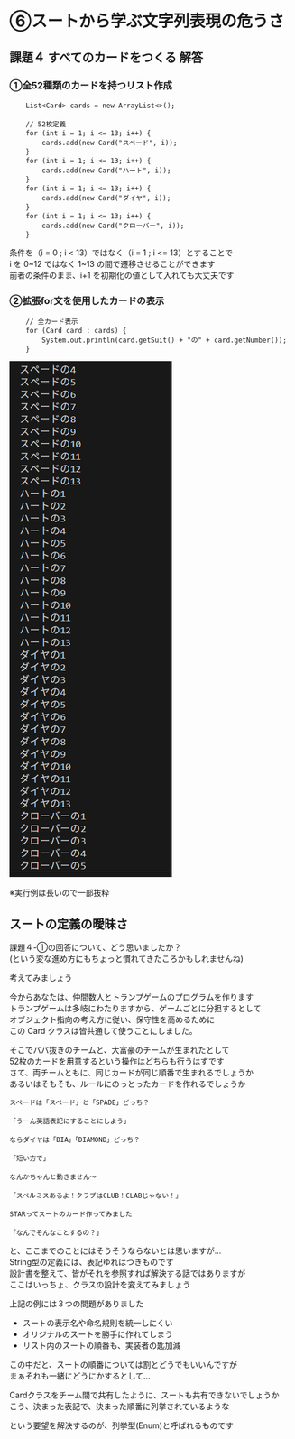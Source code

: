 # ⑥スートから学ぶ文字列表現の危うさ

## 課題４ すべてのカードをつくる 解答

### ①全52種類のカードを持つリスト作成

```
    List<Card> cards = new ArrayList<>();

    // 52枚定義
    for (int i = 1; i <= 13; i++) {
        cards.add(new Card("スペード", i));
    }
    for (int i = 1; i <= 13; i++) {
        cards.add(new Card("ハート", i));
    }
    for (int i = 1; i <= 13; i++) {
        cards.add(new Card("ダイヤ", i));
    }
    for (int i = 1; i <= 13; i++) {
        cards.add(new Card("クローバー", i));
    }
```

条件を（i = 0 ; i < 13）ではなく（i = 1 ; i <= 13）とすることで  
i を 0~12 ではなく 1~13 の間で遷移させることができます  
前者の条件のまま、i+1 を初期化の値として入れても大丈夫です

### ②拡張for文を使用したカードの表示

```
    // 全カード表示
    for (Card card : cards) {
        System.out.println(card.getSuit() + "の" + card.getNumber());
    }
```

![image](../Images/02_06_01.png)

※実行例は長いので一部抜粋

## スートの定義の曖昧さ

課題４-①の回答について、どう思いましたか？  
(という変な進め方にもちょっと慣れてきたころかもしれませんね)  
  
考えてみましょう  
  
今からあなたは、仲間数人とトランプゲームのプログラムを作ります  
トランプゲームは多岐にわたりますから、ゲームごとに分担するとして  
オブジェクト指向の考え方に従い、保守性を高めるために  
この Card クラスは皆共通して使うことにしました。  
  
そこでババ抜きのチームと、大富豪のチームが生まれたとして  
52枚のカードを用意するという操作はどちらも行うはずです  
さて、両チームともに、同じカードが同じ順番で生まれるでしょうか  
あるいはそもそも、ルールにのっとったカードを作れるでしょうか  

```
スペードは「スペード」と「SPADE」どっち？ 
  
「うーん英語表記にすることにしよう」  
  
ならダイヤは「DIA」「DIAMOND」どっち？

「短い方で」

なんかちゃんと動きません～

「スペルミスあるよ！クラブはCLUB！CLABじゃない！」

STARってスートのカード作ってみました

「なんでそんなことするの？」
```

と、ここまでのことにはそうそうならないとは思いますが...  
String型の定義には、表記ゆれはつきものです  
設計書を整えて、皆がそれを参照すれば解決する話ではありますが  
ここはいっちょ、クラスの設計を変えてみましょう  
  
上記の例には３つの問題がありました
  * スートの表示名や命名規則を統一しにくい
  * オリジナルのスートを勝手に作れてしまう
  * リスト内のスートの順番も、実装者の匙加減

この中だと、スートの順番については割とどうでもいいんですが  
まぁそれも一緒にどうにかするとして...  
  
Cardクラスをチーム間で共有したように、スートも共有できないでしょうか  
こう、決まった表記で、決まった順番に列挙されているような  
  
という要望を解決するのが、列挙型(Enum)と呼ばれるものです  